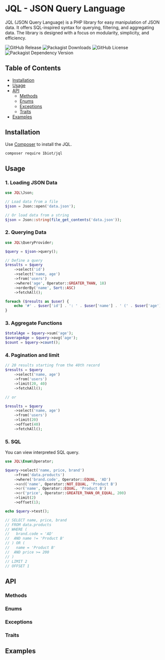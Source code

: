 # JQL - JSON Query Language
JQL (JSON Query Language) is a PHP library for easy manipulation of JSON data. It offers SQL-inspired syntax for querying, filtering, and aggregating data. The library is designed with a focus on modularity, simplicity, and efficiency.

![GitHub Release](https://img.shields.io/github/v/release/1biot/jql)
![Packagist Downloads](https://img.shields.io/packagist/dm/1biot/jql)
![GitHub License](https://img.shields.io/github/license/1biot/jql)
![Packagist Dependency Version](https://img.shields.io/packagist/dependency-v/1biot/jql/php)

## Table of Contents
- [Installation](#installation)
- [Usage](#usage)
- [API](#api)
  - [Methods](#enums)
  - [Enums](#enums)
  - [Exceptions](#exceptions)
  - [Traits](#traits)
- [Examples](#examples)

## Installation
Use [Composer](https://getcomposer.org/) to install the JQL.

```bash
composer require 1biot/jql
```

## Usage

### 1. Loading JSON Data

```php
use JQL\Json;

// Load data from a file
$json = Json::open('data.json');

// Or load data from a string
$json = Json::string(file_get_contents('data.json'));
```

### 2. Querying Data

```php
use JQL\QueryProvider;

$query = $json->query();

// Define a query
$results = $query
    ->select('id')
    ->select('name, age')
    ->from('users')
    ->where('age', Operator::GREATER_THAN, 18)
    ->orderBy('name', Sort::ASC)
    ->fetchAll();

foreach ($results as $user) {
    echo '#' . $user['id'] . ': ' . $user['name'] . ' (' . $user['age'] . ")\n";
}
```

### 3. Aggregate Functions

```php
$totalAge = $query->sum('age');
$averageAge = $query->avg('age');
$count = $query->count();
```

### 4. Pagination and limit

```php
// 20 results starting from the 40th record
$results = $query
    ->select('name, age')
    ->from('users')
    ->limit(20, 40)
    ->fetchAll();

// or

$results = $query
    ->select('name, age')
    ->from('users')
    ->limit(20)
    ->offset(40)
    ->fetchAll();
```

### 5. SQL
You can view interpreted SQL query.

```php
use JQL\Enum\Operator;

$query->select('name, price, brand')
    ->from('data.products')
    ->where('brand.code', Operator::EQUAL, 'AD')
    ->and('name', Operator::NOT_EQUAL, 'Product B')
    ->or('name', Operator::EQUAL, 'Product B')
    ->or('price', Operator::GREATER_THAN_OR_EQUAL, 200)
    ->limit(2)
    ->offset(1);

echo $query->test();

// SELECT name, price, brand 
// FROM data.products 
// WHERE (
// 	 brand.code = 'AD' 
// 	AND name != 'Product B'
// ) OR (
// 	 name = 'Product B' 
// 	AND price >= 200
// ) 
// LIMIT 2
// OFFSET 1
```

## API

### Methods

### Enums

### Exceptions

### Traits

## Examples
